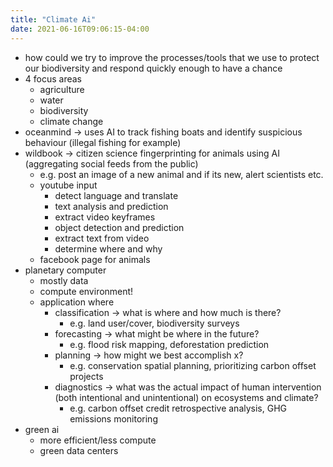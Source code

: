 ```yaml
---
title: "Climate Ai"
date: 2021-06-16T09:06:15-04:00
---
```


-   how could we try to improve the processes/tools that we use to protect our biodiversity and respond quickly enough to have a chance
-   4 focus areas
    -   agriculture
    -   water
    -   biodiversity
    -   climate change
-   oceanmind → uses AI to track fishing boats and identify suspicious behaviour (illegal fishing for example)
-   wildbook → citizen science fingerprinting for animals using AI (aggregating social feeds from the public)
    -   e.g. post an image of a new animal and if its new, alert scientists etc.
    -   youtube input
        -   detect language and translate
        -   text analysis and prediction
        -   extract video keyframes
        -   object detection and prediction
        -   extract text from video
        -   determine where and why
    -   facebook page for animals
-   planetary computer
    -   mostly data
    -   compute environment!
    -   application where
        -   classification → what is where and how much is there?
            -   e.g. land user/cover, biodiversity surveys
        -   forecasting → what might be where in the future?
            -   e.g. flood risk mapping, deforestation prediction
        -   planning → how might we best accomplish x?
            -   e.g. conservation spatial planning, prioritizing carbon offset projects
        -   diagnostics → what was the actual impact of human intervention (both intentional and unintentional) on ecosystems and climate?
            -   e.g. carbon offset credit retrospective analysis, GHG emissions monitoring
-   green ai
    -   more efficient/less compute
    -   green data centers

